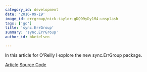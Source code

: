 ```yaml
---
category_id: development
date: '2016-09-19'
image_id: errgroup/nick-taylor-gDQ99yDy1M4-unsplash
tags: ['go']
title: 'sync.ErrGroup'
summary: 'sync.ErrGroup'
author_id: bketelsen

---
```


In this article for O'Reilly I explore the new sync.ErrGroup package.

[Article](https://www.oreilly.com/learning/run-strikingly-fast-parallel-file-searches-in-go-with-sync-errgroup)
[Source Code](https://github.com/bketelsen/gogrep)
